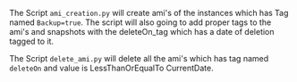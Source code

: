 The Script `ami_creation.py` will create ami's of the instances which has Tag named `Backup=true`. The script will also going to add proper tags to the ami's and snapshots with the deleteOn_tag which has a date of deletion tagged to it.

The Script `delete_ami.py` will delete all the ami's which has tag named `deleteOn` and value is LessThanOrEqualTo CurrentDate.